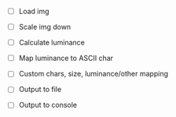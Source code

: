 - [ ] Load img
- [ ] Scale img down
- [ ] Calculate luminance 
- [ ] Map luminance to ASCII char
- [ ] Custom chars, size, luminance/other mapping
- [ ] Output to file
- [ ] Output to console

